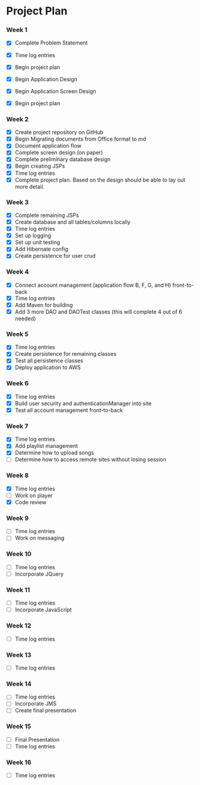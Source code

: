 # Project Plan

### Week 1
- [X] Complete Problem Statement
- [X] Time log entries
- [X] Begin project plan
- [X] Begin Application Design
- [X] Begin Application Screen Design
- [X] Begin project plan


### Week 2
- [X] Create project repository on GitHub
- [X] Begin Migrating documents from Office format to md
- [X] Document application flow
- [X] Complete screen design (on paper)
- [X] Complete preliminary database design
- [X] Begin creating JSPs
- [X] Time log entries
- [X] Complete project plan. Based on the design should be able to lay out more detail.

### Week 3 
- [X] Complete remaining JSPs
- [X] Create database and all tables/columns locally
- [X] Time log entries
- [X] Set up logging
- [X] Set up unit testing
- [X] Add Hibernate config
- [X] Create persistence for user crud

### Week 4
- [X] Connect account management (application flow B, F, G, and H) front-to-back
- [X] Time log entries
- [X] Add Maven for building
- [X] Add 3 more DAO and DAOTest classes (this will complete 4 out of 6 needed)

### Week 5

- [X] Time log entries
- [X] Create persistence for remaining classes
- [X] Test all persistence classes
- [X] Deploy application to AWS

### Week 6
- [X] Time log entries
- [X] Build user security and authenticationManager into site
- [X] Test all account management front-to-back

### Week 7
- [X] Time log entries
- [X] Add playlist management
- [X] Determine how to upload songs
- [ ] Determine how to access remote sites without losing session

### Week 8
- [X] Time log entries
- [ ] Work on player
- [X] Code review

### Week 9
- [ ] Time log entries
- [ ] Work on messaging

### Week 10
- [ ] Time log entries
- [ ] Incorporate JQuery

### Week 11
- [ ] Time log entries
- [ ] Incorporate JavaScript

### Week 12
- [ ] Time log entries

### Week 13
- [ ] Time log entries

### Week 14
- [ ] Time log entries
- [ ] Incorporate JMS
- [ ] Create final presentation

### Week 15
- [ ] Final Presentation
- [ ] Time log entries

### Week 16
- [ ] Time log entries







